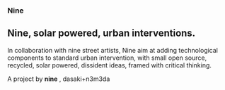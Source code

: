### Nine

## Nine, solar powered, urban interventions.

In collaboration with nine street artists, Nine aim at adding technological components to standard urban intervention, with small open source, recycled, solar powered, dissident ideas, framed with critical thinking.

A project by **nine** , dasaki+n3m3da
